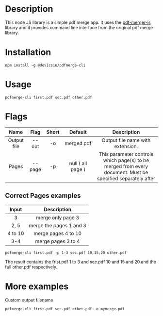 # Description

This node JS library is a simple pdf merge app. It uses the [pdf-merger-js](https://www.npmjs.com/package/pdf-merger-js) library and it provides command line interface from the original pdf merge library.

# Installation

```
npm install -g @dovicsin/pdfmerge-cli
```

# Usage

```
pdfmerge-cli first.pdf sec.pdf other.pdf
```

# Flags

|    Name     |  Flag  | Short |      Default      |                                                Description                                                 |
| :---------: | :----: | :---: | :---------------: | :--------------------------------------------------------------------------------------------------------: |
| Output file | --out  |  -o   |    merged.pdf     |                                      Output file name with extension.                                      |
|    Pages    | --page |  -p   | null ( all page ) | This parameter controls which page(s) to be merged from every document. Must be specified separately after |

## Correct Pages examples

|  Input  |       Description       |
| :-----: | :---------------------: |
|    3    |    merge only page 3    |
|  2, 5   | merge the pages 1 and 3 |
| 4 to 10 |   merge pages 4 to 10   |
|   3-4   |   merge pages 3 to 4    |

```
pdfmerge-cli first.pdf -p 1-3 sec.pdf 10,15,20 other.pdf
```

The result contains the frist.pdf 1 to 3 and sec.pdf 10 and 15 and 20 and the full other.pdf respectively.

# More examples

Custom output filename

```
pdfmerge-cli first.pdf sec.pdf other.pdf -o mymerge.pdf
```
